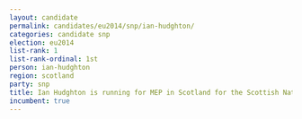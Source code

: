 ```yaml
---
layout: candidate
permalink: candidates/eu2014/snp/ian-hudghton/
categories: candidate snp
election: eu2014
list-rank: 1
list-rank-ordinal: 1st
person: ian-hudghton
region: scotland
party: snp
title: Ian Hudghton is running for MEP in Scotland for the Scottish National Party
incumbent: true
---
```

